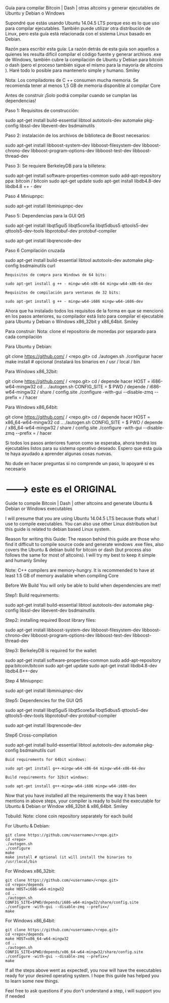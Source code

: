 Guía para compilar Bitcoin | Dash | otras altcoins y generar ejecutables de Ubuntu y Debian o Windows

Supondré que estás usando Ubuntu 14.04.5 LTS porque eso es lo que uso para compilar ejecutables. También puede utilizar otra distribución de Linux, pero esta guía está relacionada con el sistema Linux basado en Debian.

Razón para escribir esta guía: La razón detrás de esta guía son aquellos a quienes les resulta difícil compilar el código fuente y generar archivos .exe de Windows, también cubre la compilación de Ubuntu y Debian para bitcoin o dash (pero el proceso también sigue el mismo para la mayoría de altcoins ). Haré todo lo posible para mantenerlo simple y humano. Smiley

Nota: Los compiladores de C ++ consumen mucha memoria. Se recomienda tener al menos 1,5 GB de memoria disponible al compilar <coin> Core

Antes de construir
¡Solo podrá compilar cuando se cumplan las dependencias!

Paso 1:
Requisitos de construcción:

sudo apt-get install build-essential libtool autotools-dev automake pkg-config libssl-dev libevent-dev bsdmainutils

Paso 2:
instalación de los archivos de biblioteca de Boost necesarios:

sudo apt-get install libboost-system-dev libboost-filesystem-dev libboost-chrono-dev libboost-program-options-dev libboost-test-dev libboost-thread-dev

Paso 3:
Se requiere BerkeleyDB para la billetera:

sudo apt-get install software-properties-common
sudo add-apt-repository ppa: bitcoin / bitcoin
sudo apt-get update
sudo apt-get install libdb4.8-dev libdb4.8 ++ - dev

Paso 4
Miniupnpc:

sudo apt-get install libminiupnpc-dev

Paso 5:
Dependencias para la GUI Qt5

sudo apt-get install libqt5gui5 libqt5core5a libqt5dbus5 qttools5-dev qttools5-dev-tools libprotobuf-dev protobuf-compiler

sudo apt-get install libqrencode-dev

Paso 6
Compilación cruzada

sudo apt-get install build-essential libtool autotools-dev automake pkg-config bsdmainutils curl

    Requisitos de compra para Windows de 64 bits:

    sudo apt-get install g ++ - mingw-w64-x86-64 mingw-w64-x86-64-dev

    Requisitos de compilación para ventanas de 32 bits:

    sudo apt-get install g ++ - mingw-w64-i686 mingw-w64-i686-dev


Ahora que ha instalado todos los requisitos de la forma en que se mencionó en los pasos anteriores, su compilador está listo para compilar el ejecutable para Ubuntu y Debian o Windows x86_32bit y x86_64bit. Smiley

Para construir:
Nota: clone el repositorio de monedas por separado para cada compilación


Para Ubuntu y Debian:

git clone https://github.com/ <nombre de usuario> / <repo.git>
cd <repo>
    ./autogen.sh
./configurar
hacer
make install # opcional (instalará los binarios en / usr / local / bin

Para Windows x86_32bit:

git clone https://github.com/ <nombre de usuario> / <repo.git>
cd <repo> / depende
hacer HOST = i686-w64-mingw32
    cd ..
    ./autogen.sh
CONFIG_SITE = $ PWD / depende / i686-w64-mingw32 / share / config.site ./configure -with-gui --disable-zmq --prefix = /
hacer

Para Windows x86_64bit:

git clone https://github.com/ <nombre de usuario> / <repo.git>
cd <repo> / depende
hacer HOST = x86_64-w64-mingw32
    cd ..
    ./autogen.sh
CONFIG_SITE = $ PWD / depende / x86_64-w64-mingw32 / share / config.site ./configure -with-gui --disable-zmq --prefix = /
hacer


Si todos los pasos anteriores fueron como se esperaba, ahora tendrá los ejecutables listos para su sistema operativo deseado.
Espero que esta guía te haya ayudado a aprender algunas cosas nuevas.

No dude en hacer preguntas si no comprende un paso, lo apoyaré si es necesario 
  
  
  
  
  
  
  
# ---> este es el  ORIGINAL
  
  
  Guide to compile Bitcoin | Dash | other altcoins and generate Ubuntu & Debian or Windows executables

I will presume that you are using Ubuntu 14.04.5 LTS because thats what I use to compile executables. You can also use other Linux distribution but this guide is related to debian based Linux system.

Reason for writing this Guide: The reason behind this guide are those who find it difficult to compile source code and generate windows .exe files, also covers the Ubuntu & debian build for bitcoin or dash (but process also follows the same for most of altcoins). I will try my best to keep it simple and humanly Smiley

Note: C++ compilers are memory-hungry. It is recommended to have at least 1.5 GB of memory available when compiling <coin>Core

Before We Build
You will only be able to build when dependencies are met!

Step1:
Build requirements:

sudo apt-get install build-essential libtool autotools-dev automake pkg-config libssl-dev libevent-dev bsdmainutils

Step2:
installing required Boost library files:

sudo apt-get install libboost-system-dev libboost-filesystem-dev libboost-chrono-dev libboost-program-options-dev libboost-test-dev libboost-thread-dev

Step3:
BerkeleyDB is required for the wallet:

sudo apt-get install software-properties-common
sudo add-apt-repository ppa:bitcoin/bitcoin
sudo apt-get update
sudo apt-get install libdb4.8-dev libdb4.8++-dev

Step 4
Miniupnpc:

sudo apt-get install libminiupnpc-dev

Step5:
Dependencies for the GUI Qt5

sudo apt-get install libqt5gui5 libqt5core5a libqt5dbus5 qttools5-dev qttools5-dev-tools libprotobuf-dev protobuf-compiler

sudo apt-get install libqrencode-dev

Step6
Cross-compilation

sudo apt-get install build-essential libtool autotools-dev automake pkg-config bsdmainutils curl

    Buid requirements for 64bit windows:

    sudo apt-get install g++-mingw-w64-x86-64 mingw-w64-x86-64-dev

    Build requirements for 32bit windows:

    sudo apt-get install g++-mingw-w64-i686 mingw-w64-i686-dev


Now that you have installed all the requirements the way it has been mentions in above steps, your compiler is ready to build the executable for Ubuntu & Debian or Window x86_32bit & x86_64bit. Smiley

Tobuild:
Note: clone coin repository separately for each build


For Ubuntu & Debian:

    git clone https://github.com/<username>/<repo.git>
    cd <repo>
    ./autogen.sh
    ./configure
    make
    make install # optional (it will install the binaries to /usr/local/bin

For Windows x86_32bit:

    git clone https://github.com/<username>/<repo.git>
    cd <repo>/depends
    make HOST=i686-w64-mingw32
    cd ..
    ./autogen.sh
    CONFIG_SITE=$PWD/depends/i686-w64-mingw32/share/config.site ./configure -with-gui --disable-zmq --prefix=/
    make

For Windows x86_64bit:

    git clone https://github.com/<username>/<repo.git>
    cd <repo>/depends
    make HOST=x86_64-w64-mingw32
    cd ..
    ./autogen.sh
    CONFIG_SITE=$PWD/depends/x86_64-w64-mingw32/share/config.site ./configure -with-gui --disable-zmq --prefix=/
    make


If all the steps above went as expected!, you now will have the executables ready for your desired operating system.
I hope this guide has helped you to learn some new things.

Feel free to ask questions if you don't understand a step, i will support you if needed 
